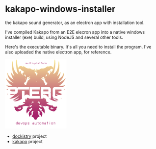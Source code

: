 # kakapo-windows-installer

the kakapo sound generator, as an electron app with installation tool.

I've compiled Kakapo from an E2E elecron app into a native windows installer (exe) build, using NodeJS and several other tools.

Here's the executable binary.  It's all you need to install the program.  I've also uploaded the native electron app, for reference.

 
<img src="https://github.com/forktheweb/kakapo-windows-installer/blob/master/ptero-devops-automation.png" alt="ptero" width="200" />

- [dockistry](https://github.com/forktheweb/dockistry) project
- [kakapo](http://www.kakapo.co/#/) project
                                                                                                     
